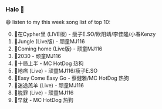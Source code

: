 

### Halo 👋

😄 listen to my this week song list of top 10:

0. 🌈在Cypher里  (LIVE版) - 瘦子E.SO/欧阳靖/李佳隆/小春Kenzy
1. 🌈Jungle (Live版) - 顽童MJ116
2. 🌈Coming home (Live版) - 顽童MJ116
3. 🌈2030 - 顽童MJ116
4. 🌈十局上半 - MC HotDog 热狗
5. 🌈地痞 (Live) - 顽童MJ116/瘦子E.SO
6. 🌈Easy Come Easy Go - 蔡健雅/MC HotDog 热狗
7. 🌈迷途羔羊 (Live) - 顽童MJ116
8. 🌈脱罪 (Live) - 顽童MJ116
9. 🌈早就 - MC HotDog 热狗


